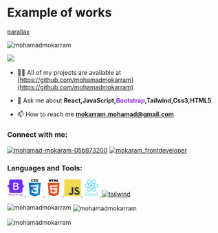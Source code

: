 # Example of works

[parallax](./IMG_1383.gif)


<p align="left"> <img src="https://komarev.com/ghpvc/?username=mohamadmokarram&label=Profile%20views&color=0e75b6&style=flat" alt="mohamadmokarram" /> </p>



![](https://github-profile-trophy.vercel.app/?username=mohamadmokarram&theme=gruvbox&no-frame=false&no-bg=true&margin-w=4)



- 👨‍💻 All of my projects are available at [https://github.com/mohamadmokarram](https://github.com/mohamadmokarram)

- 💬 Ask me about **React,JavaScript,<span style="color: blueviolet;">Bootstrap</span>,Tailwind,Css3,HTML5**

- 📫 How to reach me **mokarram.mohamad@gmail.com**

<h3 align="left">Connect with me:</h3>
<p align="left">
<a href="https://linkedin.com/in/mohamad-mokaram-05b873200" target="blank"><img align="center" src="https://raw.githubusercontent.com/rahuldkjain/github-profile-readme-generator/master/src/images/icons/Social/linked-in-alt.svg" alt="mohamad-mokaram-05b873200" height="30" width="40" /></a>
  <a href="https://instagram.com/mokaram_frontdeveloper" target="blank"><img align="center" src="https://raw.githubusercontent.com/rahuldkjain/github-profile-readme-generator/master/src/images/icons/Social/instagram.svg" alt="mokaram_frontdeveloper" height="30" width="40" /></a>
</p>

<h3 align="left">Languages and Tools:</h3>
<p align="left"> <a href="https://getbootstrap.com" target="_blank" rel="noreferrer"> <img src="https://raw.githubusercontent.com/devicons/devicon/master/icons/bootstrap/bootstrap-plain-wordmark.svg" alt="bootstrap" width="40" height="40"/> </a> <a href="https://www.w3schools.com/css/" target="_blank" rel="noreferrer"> <img src="https://raw.githubusercontent.com/devicons/devicon/master/icons/css3/css3-original-wordmark.svg" alt="css3" width="40" height="40"/> </a> <a href="https://www.w3.org/html/" target="_blank" rel="noreferrer"> <img src="https://raw.githubusercontent.com/devicons/devicon/master/icons/html5/html5-original-wordmark.svg" alt="html5" width="40" height="40"/> </a> <a href="https://developer.mozilla.org/en-US/docs/Web/JavaScript" target="_blank" rel="noreferrer"> <img src="https://raw.githubusercontent.com/devicons/devicon/master/icons/javascript/javascript-original.svg" alt="javascript" width="40" height="40"/> </a> <a href="https://reactjs.org/" target="_blank" rel="noreferrer"> <img src="https://raw.githubusercontent.com/devicons/devicon/master/icons/react/react-original-wordmark.svg" alt="react" width="40" height="40"/> </a> <a href="https://tailwindcss.com/" target="_blank" rel="noreferrer"> <img src="https://www.vectorlogo.zone/logos/tailwindcss/tailwindcss-icon.svg" alt="tailwind" width="40" height="40"/> </a> </p>



<p><img align="left" src="https://github-readme-stats.vercel.app/api/top-langs?username=mohamadmokarram&theme=dark&show_icons=true&locale=en&layout=compact" alt="mohamadmokarram" /></p>

<p>&nbsp;<img align="center" src="https://github-readme-stats.vercel.app/api?username=mohamadmokarram&theme=dark&show_icons=true&locale=en" alt="mohamadmokarram" /></p>

<p><img align="center" src="https://github-readme-streak-stats.herokuapp.com/?user=mohamadmokarram&theme=dark" alt="mohamadmokarram" /></p>

